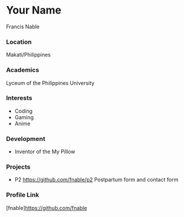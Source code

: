 # Your Name

Francis Nable

### Location

Makati/Philippines

### Academics

Lyceum of the Philippines University

### Interests

- Coding
- Gaming
- Anime

### Development

- Inventor of the My Pillow

### Projects

- P2 https://github.com/fnable/p2 Postpartum form and contact form

### Profile Link

[fnable]https://github.com/fnable

